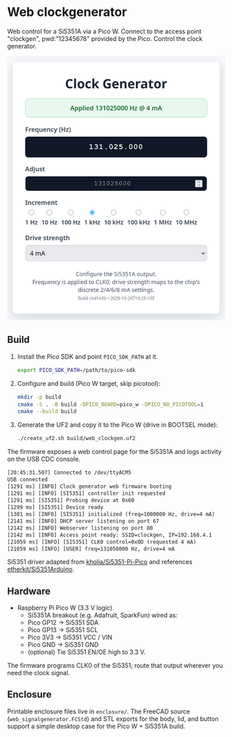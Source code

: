 # Web clockgenerator

Web control for a Si5351A via a Pico W. Connect to the access point "clockgen", pwd:"12345678" provided by the Pico. Control the clock generator. 

![Clock generator web interface](web_clockgenerator.png)

## Build

1. Install the Pico SDK and point `PICO_SDK_PATH` at it.
   ```bash
   export PICO_SDK_PATH=/path/to/pico-sdk
   ```
2. Configure and build (Pico W target, skip picotool):
   ```bash
   mkdir -p build
   cmake -S . -B build -DPICO_BOARD=pico_w -DPICO_NO_PICOTOOL=1
   cmake --build build
   ```
3. Generate the UF2 and copy it to the Pico W (drive in BOOTSEL mode):
   ```bash
   ./create_uf2.sh build/web_clockgen.uf2
   ```

The firmware exposes a web control page for the Si5351A and logs activity on the USB CDC console.

```
[20:45:31.507] Connected to /dev/ttyACM5
USB connected
[1291 ms] [INFO] Clock generator web firmware booting
[1291 ms] [INFO] [SI5351] controller init requested
[1291 ms] [SI5351] Probing device at 0x60
[1299 ms] [SI5351] Device ready
[1301 ms] [INFO] [SI5351] initialized (freq=1000000 Hz, drive=4 mA)
[2141 ms] [INFO] DHCP server listening on port 67
[2142 ms] [INFO] Webserver listening on port 80
[2142 ms] [INFO] Access point ready: SSID=clockgen, IP=192.168.4.1
[21059 ms] [INFO] [SI5351] CLK0 control=0x0D (requested 4 mA)
[21059 ms] [INFO] [USER] freq=131058000 Hz, drive=4 mA
```
Si5351 driver adapted from [kholia/Si5351-Pi-Pico](https://github.com/kholia/Si5351-Pi-Pico) and
references [etherkit/Si5351Arduino](https://github.com/etherkit/Si5351Arduino).

## Hardware

- Raspberry Pi Pico W (3.3 V logic).
  - Si5351A breakout (e.g. Adafruit, SparkFun) wired as:
  - Pico GP12 → Si5351 SDA
  - Pico GP13 → Si5351 SCL
  - Pico 3V3 → Si5351 VCC / VIN
  - Pico GND → Si5351 GND
  - (optional) Tie Si5351 EN/OE high to 3.3 V.

The firmware programs CLK0 of the Si5351; route that output wherever you need the clock signal.

## Enclosure

Printable enclosure files live in `enclosure/`. The FreeCAD source (`web_signalgenerator.FCStd`) and STL exports for the body, lid, and button support a simple desktop case for the Pico W + Si5351A build.
